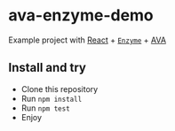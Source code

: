 # ava-enzyme-demo
Example project with [React](https://facebook.github.io/react/) + [`Enzyme`](http://airbnb.io/enzyme/) + [AVA](https://github.com/sindresorhus/ava)

## Install and try

- Clone this repository
- Run `npm install`
- Run `npm test`
- Enjoy
